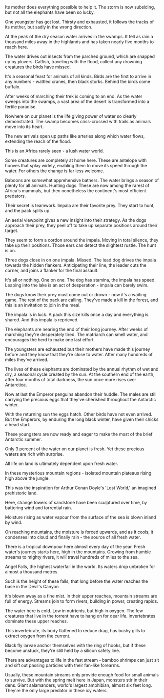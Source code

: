 Its mother does everything possible to help it.
The storm is now subsiding,
but not all the elephants have been so lucky.

One youngster has got lost.
Thirsty and exhausted,
it follows the tracks of its mother,
but sadly in the wrong direction.

At the peak of the dry season
water arrives in the swamps.
It fell as rain a thousand miles away in the highlands
and has taken nearly five months to reach here.

The water drives out insects from the parched ground,
which are snapped up by plovers.
Catfish,
traveling with the flood,
collect any drowning creatures the birds have missed.

It's a seasonal feast for animals of all kinds.
Birds are the first to arrive in any numbers -
wattled cranes,
then black storks.
Behind the birds come buffalo.

After weeks of marching their trek is coming to an end.
As the water sweeps into the swamps,
a vast area of the desert is transformed into a fertile paradise.

Nowhere on our planet is the life giving power of water so clearly demonstrated.
The swamp becomes criss-crossed with trails as animals move into its heart.

The new arrivals open up paths like arteries
along which water flows,
extending the reach of the flood.

This is an Africa rarely seen -
a lush water world.

Some creatures are completely at home here.
These are antelope with hooves that splay widely,
enabling them to move its speed through the water.
For others the change is far less welcome.

Baboons are somewhat apprehensive bathers.
The water brings a season of plenty for all animals.
Hunting dogs.
These are now among the rarest of Africa's mammals,
but then nonetheless the continent's most efficient predators.

Their secret is teamwork.
Impala are their favorite prey.
They start to hunt,
and the pack splits up.

An aerial viewpoint gives a new insight into their strategy.
As the dogs approach their prey,
they peel off to take up separate positions around their target.

They seem to form a cordon around the impala.
Moving in total silence,
they take up their positions.
Those ears can detect the slightest rustle.
The hunt is on.

Three dogs close in on one impala.
Missed.
The lead dog drives the impala towards the hidden flankers.
Anticipating their line,
the leader cuts the corner,
and joins a flanker for the final assault.

It's all or nothing.
One on one.
The dog has stamina,
the impala has speed.
Leaping into the lake is an act of desperation -
impala can barely swim.

The dogs know their prey must come out or drown -
now it's a waiting game.
The rest of the pack are calling.
They've made a kill in the forest,
and this is an invitation to join in the meal.

The impala is in luck.
A pack this size kills once a day and everything is shared.
And this impala is reprieved.

The elephants are nearing the end of their long journey.
After weeks of marching they're desperately tired.
The matriarch can smell water,
and encourages the herd to make one last effort.

The youngsters are exhausted
but their mothers have made this journey before
and they know that they're close to water.
After many hundreds of miles they've arrived.

The lives of these elephants are dominated by the annual rhythm of wet and dry,
a seasonal cycle created by the sun.
At the southern end of the earth,
after four months of total darkness,
the sun once more rises over Antarctica.

Now at last the Emperor penguins abandon their huddle.
The males are still carrying the precious eggs that they've cherished throughout the Antarctic winter.

With the returning sun the eggs hatch.
Other birds have not even arrived.
But the Emperors,
by enduring the long black winter,
have given their chicks a head start.

These youngsters are now ready and eager to make the most of the brief Antarctic summer.

Only 3 percent of the water on our planet is fresh.
Yet these precious waters are rich with surprise.

All life on land is ultimately dependent upon fresh water.

In these mysterious mountain regions -
isolated mountain plateaus rising high above the jungle.

This was the inspiration for Arthur Conan Doyle's 'Lost World,'
an imagined prehistoric land.

Here,
strange towers of sandstone have been sculptured over time,
by battering wind and torrential rain.

Moisture rising as water vapour from the surface of the sea
is blown inland by wind.

On reaching mountains,
the moisture is forced upwards,
and as it cools,
it condenses into cloud and finally rain -
the source of all fresh water.

There is a tropical downpour here almost every day of the year.
Fresh water's journey starts here,
high in the mountains.
Growing from humble streams to mighty rivers,
it will travel hundreds of miles to the sea.

Angel Falls,
the highest waterfall in the world.
Its waters drop unbroken for almost a thousand metres.

Such is the height of these falls,
that long before the water reaches the base in the Devil's Canyon

it's blown away as a fine mist.
In their upper reaches,
mountain streams are full of energy.
Streams join to form rivers,
building in power,
creating rapids.

The water here is cold.
Low in nutrients,
but high in oxygen.
The few creatures that live in the torrent have to hang on for dear life.
Invertebrates dominate these upper reaches.

This invertebrate,
its body flattened to reduce drag,
has bushy gills to extract oxygen from the current.

Black fly larvae anchor themselves with the ring of hooks,
but if these become unstuck,
they're still held by a silicon safety line.

There are advantages to life in the fast stream -
bamboo shrimps can just sit and sift out passing particles with their fan-like forearms.

Usually,
these mountain streams only provide enough food for small animals to survive.
But with the spring melt here in Japan,
monsters stir in their dens.
Giant salamanders,
world's largest amphibian,
almost six feet long.
They're the only large predator in these icy waters.
